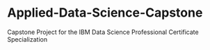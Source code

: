 # Applied-Data-Science-Capstone
Capstone Project for the IBM Data Science Professional Certificate Specialization
